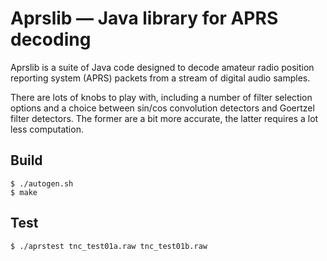 # Aprslib — Java library for APRS decoding

Aprslib is a suite of Java code designed to decode amateur radio
position reporting system (APRS) packets from a stream of digital
audio samples.

There are lots of knobs to play with, including a number of filter
selection options and a choice between sin/cos convolution detectors
and Goertzel filter detectors. The former are a bit more accurate, the
latter requires a lot less computation.

## Build

	$ ./autogen.sh
	$ make

## Test

	$ ./aprstest tnc_test01a.raw tnc_test01b.raw
